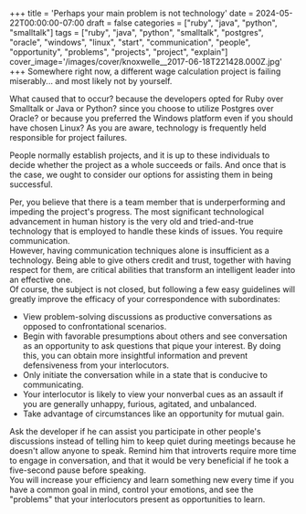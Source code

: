 +++
title = 'Perhaps your main problem is not technology'
date = 2024-05-22T00:00:00-07:00
draft = false
categories = ["ruby", "java", "python", "smalltalk"]
tags = ["ruby", "java", "python", "smalltalk", "postgres", "oracle", "windows", "linux", "start", "communication", "people", "opportunity", "problems", "projects", "project", "explain"]
cover_image='/images/cover/knoxwelle__2017-06-18T221428.000Z.jpg'
+++
Somewhere right now, a different wage calculation project is failing miserably... and most likely not by yourself.

What caused that to occur? because the developers opted for Ruby over Smalltalk or Java or Python? since you choose to utilize Postgres over Oracle? or because you preferred the Windows platform even if you should have chosen Linux? As you are aware, technology is frequently held responsible for project failures. 

People normally establish projects, and it is up to these individuals to decide whether the project as a whole succeeds or fails. And once that is the case, we ought to consider our options for assisting them in being successful.

Per, you believe that there is a team member that is underperforming and impeding the project's progress. The most significant technological advancement in human history is the very old and tried-and-true technology that is employed to handle these kinds of issues. You require communication.   
However, having communication techniques alone is insufficient as a technology. Being able to give others credit and trust, together with having respect for them, are critical abilities that transform an intelligent leader into an effective one.   
Of course, the subject is not closed, but following a few easy guidelines will greatly improve the efficacy of your correspondence with subordinates: 

- View problem-solving discussions as productive conversations as opposed to confrontational scenarios.  
- Begin with favorable presumptions about others and see conversation as an opportunity to ask questions that pique your interest. By doing this, you can obtain more insightful information and prevent defensiveness from your interlocutors.   
- Only initiate the conversation while in a state that is conducive to communicating.   
- Your interlocutor is likely to view your nonverbal cues as an assault if you are generally unhappy, furious, agitated, and unbalanced.   
- Take advantage of circumstances like an opportunity for mutual gain.

Ask the developer if he can assist you participate in other people's discussions instead of telling him to keep quiet during meetings because he doesn't allow anyone to speak. Remind him that introverts require more time to engage in conversation, and that it would be very beneficial if he took a five-second pause before speaking.   
You will increase your efficiency and learn something new every time if you have a common goal in mind, control your emotions, and see the "problems" that your interlocutors present as opportunities to learn.